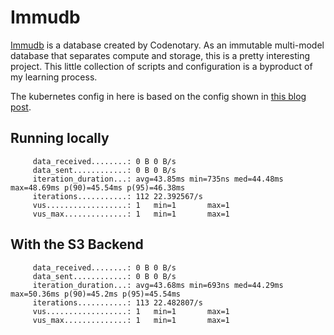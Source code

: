 # Immudb

[Immudb](https://immudb.io/) is a database created by Codenotary. 
As an immutable multi-model database that separates compute and storage, 
this is a pretty interesting project. 
This little collection of scripts and configuration is a byproduct of my learning process.

The kubernetes config in here is based on the config shown in 
[this blog post](https://immudb.io/blog/pushing-new-technology-the-hard-way-part2).


## Running locally

```
     data_received........: 0 B 0 B/s
     data_sent............: 0 B 0 B/s
     iteration_duration...: avg=43.85ms min=735ns med=44.48ms max=48.69ms p(90)=45.54ms p(95)=46.38ms
     iterations...........: 112 22.392567/s
     vus..................: 1   min=1       max=1
     vus_max..............: 1   min=1       max=1

```
## With the S3 Backend

```
     data_received........: 0 B 0 B/s
     data_sent............: 0 B 0 B/s
     iteration_duration...: avg=43.68ms min=693ns med=44.29ms max=50.36ms p(90)=45.2ms p(95)=45.54ms
     iterations...........: 113 22.482807/s
     vus..................: 1   min=1       max=1
     vus_max..............: 1   min=1       max=1

```
